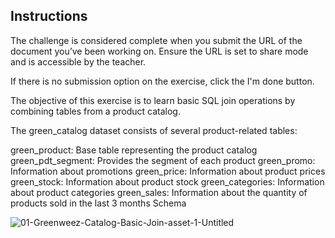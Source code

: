 ## Instructions
The challenge is considered complete when you submit the URL of the document you’ve been working on. Ensure the URL is set to share mode and is accessible by the teacher.

If there is no submission option on the exercise, click the I'm done button.

The objective of this exercise is to learn basic SQL join operations by combining tables from a product catalog.

The green_catalog dataset consists of several product-related tables:

green_product: Base table representing the product catalog
green_pdt_segment: Provides the segment of each product
green_promo: Information about promotions
green_price: Information about product prices
green_stock: Information about product stock
green_categories: Information about product categories
green_sales: Information about the quantity of products sold in the last 3 months
Schema

![01-Greenweez-Catalog-Basic-Join-asset-1-Untitled](https://github.com/user-attachments/assets/84a6be2a-d93e-417e-a4ee-386a3bbb97bf)














